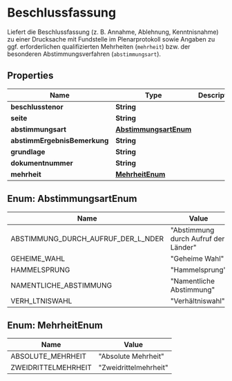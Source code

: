 

# Beschlussfassung

Liefert die Beschlussfassung (z. B. Annahme, Ablehnung, Kenntnisnahme) zu einer Drucksache mit Fundstelle im Plenarprotokoll sowie Angaben zu ggf. erforderlichen qualifizierten Mehrheiten (`mehrheit`) bzw. der besonderen Abstimmungsverfahren (`abstimmungsart`).

## Properties

| Name | Type | Description | Notes |
|------------ | ------------- | ------------- | -------------|
|**beschlusstenor** | **String** |  |  |
|**seite** | **String** |  |  [optional] |
|**abstimmungsart** | [**AbstimmungsartEnum**](#AbstimmungsartEnum) |  |  [optional] |
|**abstimmErgebnisBemerkung** | **String** |  |  [optional] |
|**grundlage** | **String** |  |  [optional] |
|**dokumentnummer** | **String** |  |  [optional] |
|**mehrheit** | [**MehrheitEnum**](#MehrheitEnum) |  |  [optional] |



## Enum: AbstimmungsartEnum

| Name | Value |
|---- | -----|
| ABSTIMMUNG_DURCH_AUFRUF_DER_L_NDER | &quot;Abstimmung durch Aufruf der Länder&quot; |
| GEHEIME_WAHL | &quot;Geheime Wahl&quot; |
| HAMMELSPRUNG | &quot;Hammelsprung&quot; |
| NAMENTLICHE_ABSTIMMUNG | &quot;Namentliche Abstimmung&quot; |
| VERH_LTNISWAHL | &quot;Verhältniswahl&quot; |



## Enum: MehrheitEnum

| Name | Value |
|---- | -----|
| ABSOLUTE_MEHRHEIT | &quot;Absolute Mehrheit&quot; |
| ZWEIDRITTELMEHRHEIT | &quot;Zweidrittelmehrheit&quot; |



